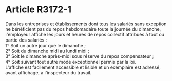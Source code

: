 # Article R3172-1

  
Dans les entreprises et établissements dont tous les salariés sans exception ne bénéficient pas du repos hebdomadaire toute la journée du dimanche, l'employeur affiche les jours et heures de repos collectif attribués à tout ou partie des salariés :   
1° Soit un autre jour que le dimanche ;   
2° Soit du dimanche midi au lundi midi ;   
3° Soit le dimanche après-midi sous réserve du repos compensateur ;   
4° Soit suivant tout autre mode exceptionnel permis par la loi.   
L'affiche est facilement accessible et lisible et un exemplaire est adressé, avant affichage, à l'inspecteur du travail.